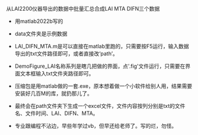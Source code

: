 从LAI2200仪器导出的数据中批量汇总合成LAI MTA DIFN三个数据

- 用matlab2022b写的

- data文件夹是示例数据
- LAI_DIFN_MTA.m是可以直接在matlab里跑的，只需要按F5运行，输入数据导出的txt文件路径即可，或者直接改‘path’。
- DemoFigure_LAI名称系列是瞎几把做的界面，点'.fig'文件运行，只需要在界面文本框输入txt文件夹路径即可。
- 压缩包是用matlab做的一套.exe，原本想着做一个小软件给别人用，结果需要安装好几百M的库，就扔那儿了。
- 最终会在path文件夹下生成一个excel文件，文件内容按列分别是txt的文件名、文件时间、LAI、DIFN、MTA。

- 专业跟编程不沾边，早些年学过vb，但早还给老师了。写的烂，勿怪。
